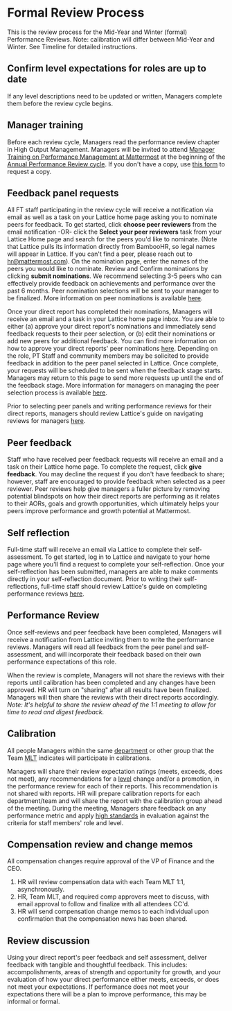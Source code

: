 # Formal Review Process

This is the review process for the Mid-Year and Winter \(formal\) Performance Reviews. Note: calibration will differ between Mid-Year and Winter. See Timeline for detailed instructions.

## Confirm level expectations for roles are up to date

If any level descriptions need to be updated or written, Managers complete them before the review cycle begins.

## Manager training

Before each review cycle, Managers read the performance review chapter in High Output Management. Managers will be invited to attend [Manager Training on Performance Management at Mattermost](https://handbook.mattermost.com/operations/workplace/people/performance-reviews-50#manager-training) at the beginning of the [Annual Performance Review cycle](https://handbook.mattermost.com/operations/workplace/people/performance-reviews-50#what-is-the-process). If you don't have a copy, use [this form](https://forms.gle/SUWWvZZGqg5B4d1aA) to request a copy.

## Feedback panel requests

All FT staff participating in the review cycle will receive a notification via email as well as a task on your Lattice home page asking you to nominate peers for feedback. To get started, click **choose peer reviewers** from the email notification -OR- click the **Select your peer reviewers** task from your Lattice Home page and search for the peers you'd like to nominate. (Note that Lattice pulls its information directly from BambooHR, so legal names will appear in Lattice. If you can't find a peer, please reach out to hr@mattermost.com). On the nomination page, enter the names of the peers you would like to nominate. Review and Confirm nominations by clicking **submit nominations**. We recommend selecting 3-5 peers who can effectively provide feedback on achievements and performance over the past 6 months. Peer nomination selections will be sent to your manager to be finalized. More information on peer nominations is available [here](https://help.lattice.com/hc/en-us/articles/1500001692902-Nominate-Peer-Reviewers-for-Yourself). 

Once your direct report has completed their nominations, Managers will receive an email and a task in your Lattice home page inbox. You are able to either (a) approve your direct report's nominations and immediately send feedback requests to their peer selection, or (b) edit their nominations or add new peers for additional feedback. You can find more information on how to approve your direct reports' peer nominations [here](https://help.lattice.com/hc/en-us/articles/1500001692742-Approve-Your-Direct-Report-s-Peer-Selection). Depending on the role, PT Staff and community members may be solicited to provide feedback in addition to the peer panel selected in Lattice. Once complete, your requests will be scheduled to be sent when the feedback stage starts. Managers may return to this page to send more requests up until the end of the feedback stage. More information for managers on managing the peer selection process is available [here](https://cloud.scorm.com/ScormEngineInterface/defaultui/player/modern.html?configuration=db1M4iPRqeQcV5M7WEvXeR548xreqOrdBfArCusspmFNak_ADJYNngS4sDh3tatitixq2pK56M4ismKY6pGxKFiSJwoc_RMzaLmfg4Orl-taMYTOGgoiqN7_BQOf_4gsnGXazYQNTvQQCm-TJaCY1GLMORukVcukS7mKtH2eDi4DZ8BLS2d_bz5cIK0FGjaasCG6eRal8CY89VULtdgkzMAeMDLfHK0FSpUAik6ssQWzH2o4kJXtEAD8DUyXIE2vMoFVtcWQiQSD-RQ2YQS4SUPct2_cAALcy_lID7dplGN4A5SS_VooWwYKmbW_ImAVf0d1B_yIn_Wh6bIBQwR14UIs8nRIfJp4RYjp44Mvwt6V91K-r3vnYUl0glsburdcjT_LDskdNVXdQ6mUKiPhYQ&preventRightClick=false&cc=en_US&cache=21.1.29.480&playerConfUrl=j&package=4FUGRO2eEOyBQAZP2finOVivEu2TdjeQ6cDnrisganACU6vl5LGF6TqYZ_w9VxSkYld_2FKIQQc_eHyCjhxgA1JaEyUw3rYSzv1r4Qwz_stAvAkbDhJUTA&redirectUrl=https%3A%2F%2Flatticeuniversity.lattice.com%2Fcollections%2Fbf3046c4-d8b0-11ed-a471-06c0361096e5%3Frefresh_status%3Dtrue&registration=URU6tIU2GtP0JEIop33AIAPQ7P9NFOOYbvmvbI8gVfRjLPf7MrV7m7QpMzaDrRbTE_y_Ins1o7Te6K_jBkBohg0DCuNsz6LUxVSs_WcMuJcgXIPlo2sQT8jddmwMOisDwLsZRkhYxvE0HUWLzW4Ii6qRS5Xn5DtM-bTuQI0PNVROx6jz&tracking=true&forceReview=false&player=modern&ts=20231106234140).

Prior to selecting peer panels and writing performance reviews for their direct reports, managers should review Lattice's guide on navigating reviews for managers [here](https://help.lattice.com/hc/en-us/articles/1500002045142-Navigate-Reviews-as-a-Manager).

## Peer feedback

Staff who have received peer feedback requests will receive an email and a task on their Lattice home page. To complete the request, click **give feedback**. You may decline the request if you don't have feedback to share; however, staff are encouraged to provide feedback when selected as a peer reviewer. Peer reviews help give managers a fuller picture by removing potential blindspots on how their direct reports are performing as it relates to their AORs, goals and growth opportunities, which ultimately helps your peers improve performance and growth potential at Mattermost.  

## Self reflection

Full-time staff will receive an email via Lattice to complete their self-assessment. To get started, log in to Lattice and navigate to your home page where you'll find a request to complete your self-reflection. Once your self-reflection has been submitted, managers are able to make comments directly in your self-reflection document. Prior to writing their self-reflections, full-time staff should review Lattice's guide on completing performance reviews [here](https://help.lattice.com/hc/en-us/articles/360060207674-Complete-a-Performance-Review).

## Performance Review

Once self-reviews and peer feedback have been completed, Managers will receive a notification from Lattice inviting them to write the performance reviews. Managers will read all feedback from the peer panel and self-assessment, and will incorporate their feedback based on their own performance expectations of this role.

When the review is complete, Managers will not share the reviews with their reports until calibration has been completed and any changes have been approved. HR will turn on "sharing" after all results have been finalized. Managers will then share the reviews with their direct reports accordingly. _Note: It's helpful to share the review ahead of the 1:1 meeting to allow for time to read and digest feedback._

## Calibration

All people Managers within the same [department](https://handbook.mattermost.com/company/how-to-guides-for-staff/how-to-spend-company-money/how-to-use-expensify#departments) or other group that the Team [MLT](https://handbook.mattermost.com/operations/operations/mlt-cadence) indicates will participate in calibrations.

Managers will share their review expectation ratings \(meets, exceeds, does not meet\), any recommendations for a [level](https://docs.google.com/document/d/1XNGYOHouoY42YYmFHNrhu-vHDtWVrPL5E8M_BpwF9iU/edit) change and/or a promotion, in the performance review for each of their reports. This recommendation is not shared with reports. HR will prepare calibration reports for each department/team and will share the report with the calibration group ahead of the meeting. During the meeting, Managers share feedback on any performance metric and apply [high standards](https://handbook.mattermost.com/company/about-mattermost#leadership-principles) in evaluation against the criteria for staff members' role and level.

## Compensation review and change memos

All compensation changes require approval of the VP of Finance and the CEO.

1. HR will review compensation data with each Team MLT 1:1, asynchronously.
2. HR, Team MLT, and required comp approvers meet to discuss, with email approval to follow and finalize with all attendees CC'd.
3. HR will send compensation change memos to each individual upon confirmation that the compensation news has been shared.

## Review discussion

Using your direct report's peer feedback and self assessment, deliver feedback with tangible and thoughtful feedback. This includes: accompolishments, areas of strength and opportunity for growth, and your evaluation of how your direct performance either meets, exceeds, or does not meet your expectations. If performance does not meet your expectations there will be a plan to improve performance, this may be informal or formal.

